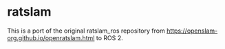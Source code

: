 # ratslam
This is a port of the original ratslam_ros repository from https://openslam-org.github.io/openratslam.html to ROS 2.
